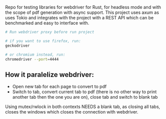 Repo for testing libraries for webdriver for Rust, for headless mode and with the scope of pdf generation with async support.
This project uses axum as uses Tokio and integrates with the project with a REST API which can be benchmarked and easy to interface with.

```sh
# Run webdriver proxy before run project

# if you want to use firefox, run:
geckodriver

# or chromium instead, run:
chromedriver --port=4444
```

## How it paralelize webdriver:
- Open new tab for each page to convert to pdf
- Switch to tab, convert current tab to pdf (there is no other way to print another tab then the one you are on), close tab and switch to blank tab

Using mutex/rwlock in both contexts
NEEDS a blank tab, as closing all tabs, closes the windows which closes the connection with webdriver.

